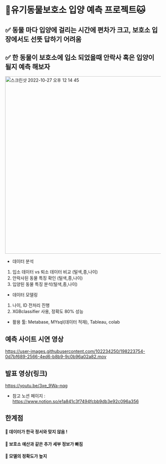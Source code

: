# 🐶유기동물보호소 입양 예측 프로젝트🐱

## ✅ 동물 마다 입양에 걸리는 시간에 편차가 크고, 보호소 입장에서도 선뜻 답하기 어려움


## ✅ 한 동물이 보호소에 입소 되었을때 안락사 혹은 입양이 될지 예측 해보자

 <img width="574" alt="스크린샷 2022-10-27 오후 12 14 45" src="https://user-images.githubusercontent.com/102234250/198182575-6f7a5fa0-40d6-4f7b-9670-901252ad92a0.png">

- 데이터 분석
 1. 입소 데이터 vs 퇴소 데이터 비교 (털색,종,나이)
 2. 안락사된 동물 특징 확인 (털색,종,나이)
 3. 입양된 동물 특징 분석(털색,종,나이)

- 데이터 모델링
 1. 나이, ID 전처리 진행
 2. XGBclassifier 사용, 정확도 80% 성능
 
- 활용 툴: Metabase, MYsql(데이터 적재), Tableau, colab




## 예측 사이트 시연 영상

https://user-images.githubusercontent.com/102234250/198223754-0d7bf689-2566-4ed6-b8b9-9c0b96a02a82.mov


## 발표 영상(링크)

https://youtu.be/3xe_9Wa-nqg

+ 참고 노션 페이지 : https://www.notion.so/e1a841c3f7494fcbb9db3e92c096a356

## 한계점

#### 🥲 데이터가 한국 정서와 맞지 않음 !
#### 🥲 보호소 예산과 같은 추가 세부 정보가 빠짐 
#### 🥲 모델의 정확도가 높지 
